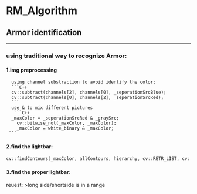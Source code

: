 # RM_Algorithm
## Armor identification
***
  ### using traditional way to recognize Armor:
  #### 1.img preprocessing 
      using channel substraction to avoid identify the color:
      ```C++
      cv::subtract(channels[2], channels[0], _seperationSrcBlue);
      cv::subtract(channels[0], channels[2], _seperationSrcRed);
      ```
      use & to mix different pictures
       ```C++
      _maxColor = _seperationSrcRed & _graySrc;
		cv::bitwise_not(_maxColor, _maxColor);
		_maxColor = white_binary & _maxColor;
     ```
     
  #### 2.find the lightbar:
  ```C++
  cv::findContours(_maxColor, allContours, hierarchy, cv::RETR_LIST, cv::CHAIN_APPROX_SIMPLE);//找轮廓
  ```
  #### 3.find the proper lightbar:
  reuest: >long side/shortside is in a range
          
  

